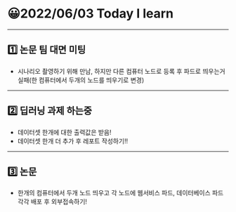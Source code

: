 # 😀2022/06/03 Today I learn
-------------------------
## 1️⃣ 논문 팀 대면 미팅
  * 시나리오 촬영하기 위해 만남, 하지만 다른 컴퓨터 노드로 등록 후 파드로 띄우는거 실패(한 컴퓨터에서 두개의 노드를 띄우기로 변경)
------------------------
## 2️⃣ 딥러닝 과제 하는중
  * 데이터셋 한개에 대한 출력값은 받음!
  * 데이터셋 한개 더 추가 후 레포트 작성하기!!
----------------------------
## 3️⃣ 논문
  * 한개의 컴퓨터에서 두개 노드 띄우고 각 노드에 웹서비스 파드, 데이터베이스 파드 각각 배포 후 외부접속하기!
